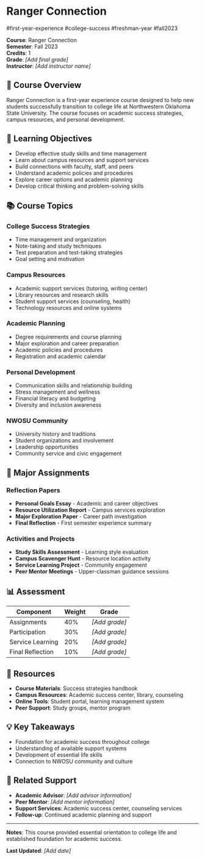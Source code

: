 # Ranger Connection

#first-year-experience #college-success #freshman-year #fall2023

**Course**: Ranger Connection  
**Semester**: Fall 2023  
**Credits**: 1  
**Grade**: _[Add final grade]_  
**Instructor**: _[Add instructor name]_

## 📖 Course Overview

Ranger Connection is a first-year experience course designed to help new students successfully transition to college life at Northwestern Oklahoma State University. The course focuses on academic success strategies, campus resources, and personal development.

## 🎯 Learning Objectives

- Develop effective study skills and time management
- Learn about campus resources and support services
- Build connections with faculty, staff, and peers
- Understand academic policies and procedures
- Explore career options and academic planning
- Develop critical thinking and problem-solving skills

## 📚 Course Topics

### College Success Strategies
- Time management and organization
- Note-taking and study techniques
- Test preparation and test-taking strategies
- Goal setting and motivation

### Campus Resources
- Academic support services (tutoring, writing center)
- Library resources and research skills
- Student support services (counseling, health)
- Technology resources and online systems

### Academic Planning
- Degree requirements and course planning
- Major exploration and career preparation
- Academic policies and procedures
- Registration and academic calendar

### Personal Development
- Communication skills and relationship building
- Stress management and wellness
- Financial literacy and budgeting
- Diversity and inclusion awareness

### NWOSU Community
- University history and traditions
- Student organizations and involvement
- Leadership opportunities
- Community service and civic engagement

## 📝 Major Assignments

### Reflection Papers
- **Personal Goals Essay** - Academic and career objectives
- **Resource Utilization Report** - Campus services exploration
- **Major Exploration Paper** - Career path investigation
- **Final Reflection** - First semester experience summary

### Activities and Projects
- **Study Skills Assessment** - Learning style evaluation
- **Campus Scavenger Hunt** - Resource location activity
- **Service Learning Project** - Community engagement
- **Peer Mentor Meetings** - Upper-classman guidance sessions

## 📊 Assessment

| Component | Weight | Grade |
|-----------|--------|-------|
| Assignments | 40% | _[Add grade]_ |
| Participation | 30% | _[Add grade]_ |
| Service Learning | 20% | _[Add grade]_ |
| Final Reflection | 10% | _[Add grade]_ |

## 📖 Resources

- **Course Materials**: Success strategies handbook
- **Campus Resources**: Academic success center, library, counseling
- **Online Tools**: Student portal, learning management system
- **Peer Support**: Study groups, mentor program

## 💡 Key Takeaways

- Foundation for academic success throughout college
- Understanding of available support systems
- Development of essential life skills
- Connection to NWOSU community and culture

## 🔗 Related Support

- **Academic Advisor**: _[Add advisor information]_
- **Peer Mentor**: _[Add mentor information]_
- **Support Services**: Academic success center, counseling services
- **Follow-up**: Continued academic planning and support

---

**Notes**: This course provided essential orientation to college life and established foundation for academic success.

**Last Updated**: _[Add date]_
